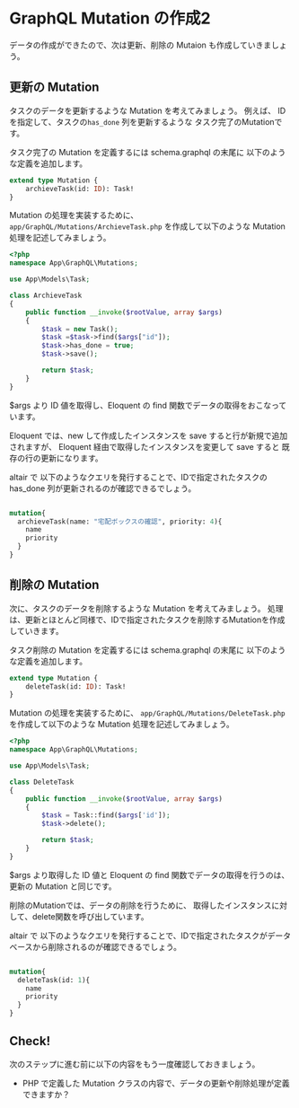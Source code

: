 # GraphQL Mutation の作成2

データの作成ができたので、次は更新、削除の Mutaion も作成していきましょう。

## 更新の Mutation 

タスクのデータを更新するような Mutation を考えてみましょう。
例えば、 IDを指定して、タスクの`has_done` 列を更新するような
タスク完了のMutationです。

タスク完了の Mutation を定義するには schema.graphql の末尾に
以下のような定義を追加します。

```graphql
extend type Mutation {
    archieveTask(id: ID): Task!
}
```

Mutation の処理を実装するために、
`app/GraphQL/Mutations/ArchieveTask.php` を作成して以下のような Mutation 処理を記述してみましょう。

```php
<?php
namespace App\GraphQL\Mutations;

use App\Models\Task;

class ArchieveTask
{
    public function __invoke($rootValue, array $args)
    {
        $task = new Task();
        $task =$task->find($args["id"]);
        $task->has_done = true;
        $task->save();

        return $task;
    }
}
```

$args より ID 値を取得し、Eloquent の find 関数でデータの取得をおこなっています。

Eloquent では、new して作成したインスタンスを save すると行が新規で追加されますが、
Eloquent 経由で取得したインスタンスを変更して save すると 既存の行の更新になります。

altair で 以下のようなクエリを発行することで、IDで指定されたタスクの has_done 列が更新されるのが確認できるでしょう。

```graphql

mutation{
  archieveTask(name: "宅配ボックスの確認", priority: 4){
    name
    priority
  }
}
```

## 削除の Mutation 

次に、タスクのデータを削除するような Mutation を考えてみましょう。
処理は、更新とほとんど同様で、IDで指定されたタスクを削除するMutationを作成していきます。

タスク削除の Mutation を定義するには schema.graphql の末尾に
以下のような定義を追加します。

```graphql
extend type Mutation {
    deleteTask(id: ID): Task!
}
```

Mutation の処理を実装するために、
`app/GraphQL/Mutations/DeleteTask.php` を作成して以下のような Mutation 処理を記述してみましょう。

```php
<?php
namespace App\GraphQL\Mutations;

use App\Models\Task;

class DeleteTask
{
    public function __invoke($rootValue, array $args)
    {
        $task = Task::find($args['id']);
        $task->delete();

        return $task;
    }
}
```

$args より取得した ID 値と Eloquent の find 関数でデータの取得を行うのは、
更新の Mutation と同じです。

削除のMutationでは、データの削除を行うために、
取得したインスタンスに対して、delete関数を呼び出しています。

altair で 以下のようなクエリを発行することで、IDで指定されたタスクがデータベースから削除されるのが確認できるでしょう。

```graphql

mutation{
  deleteTask(id: 1){
    name
    priority
  }
}
```

## Check!

次のステップに進む前に以下の内容をもう一度確認しておきましょう。

- PHP で定義した Mutation クラスの内容で、データの更新や削除処理が定義できますか？

